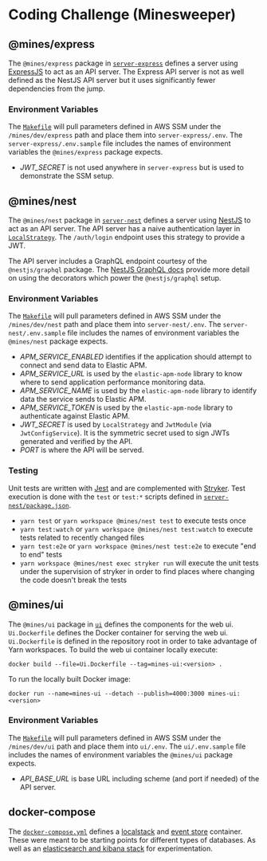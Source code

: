 # Coding Challenge (Minesweeper)

## @mines/express

The `@mines/express` package in [`server-express`](./server-express) defines a
server using [ExpressJS][expressjs] to act as an API server. The Express API
server is not as well defined as the NestJS API server but it uses
significantly fewer dependencies from the jump.

[expressjs]: https://docs.nestjs.com/

### Environment Variables

The [`Makefile`](./Makefile) will pull parameters defined in AWS SSM under the
`/mines/dev/express` path and place them into `server-express/.env`. The
`server-express/.env.sample` file includes the names of environment variables
the `@mines/express` package expects.

- _JWT_SECRET_ is not used anywhere in `server-express` but is used to
  demonstrate the SSM setup.

## @mines/nest

The `@mines/nest` package in [`server-nest`](./server-nest) defines a server
using [NestJS][nestjs] to act as an API server. The API server has a naive
authentication layer in
[`LocalStrategy`](./server-nest/src/auth/local.strategy.ts). The `/auth/login`
endpoint uses this strategy to provide a JWT.

[nestjs]: https://docs.nestjs.com/

The API server includes a GraphQL endpoint courtesy of the `@nestjs/graphql`
package. The [NestJS GraphQL docs][nestjs-graphql] provide more detail on using
the decorators which power the `@nestjs/graphql` setup.

[nestjs-graphql]: https://docs.nestjs.com/graphql/quick-start

### Environment Variables

The [`Makefile`](./Makefile) will pull parameters defined in AWS SSM under the
`/mines/dev/nest` path and place them into `server-nest/.env`. The
`server-nest/.env.sample` file includes the names of environment variables the
`@mines/nest` package expects.

- _APM_SERVICE_ENABLED_ identifies if the application should attempt to connect
  and send data to Elastic APM.
- _APM_SERVICE_URL_ is used by the `elastic-apm-node` library to know where to
  send application performance monitoring data.
- _APM_SERVICE_NAME_ is used by the `elastic-apm-node` library to identify data
  the service sends to Elastic APM.
- _APM_SERVICE_TOKEN_ is used by the `elastic-apm-node` library to authenticate
  against Elastic APM.
- _JWT_SECRET_ is used by `LocalStrategy` and `JwtModule` (via
  `JwtConfigService`). It is the symmetric secret used to sign JWTs generated
  and verified by the API.
- _PORT_ is where the API will be served.

### Testing

Unit tests are written with [Jest][jest] and are complemented with
[Stryker][stryker]. Test execution is done with the `test` or `test:*` scripts
defined in [`server-nest/package.json`](./server-nest/package.json).

- `yarn test` or `yarn workspace @mines/nest test` to execute tests once
- `yarn test:watch` or `yarn workspace @mines/nest test:watch` to execute tests
  related to recently changed files
- `yarn test:e2e` or `yarn workspace @mines/nest test:e2e` to execute "end to
  end" tests
- `yarn workspace @mines/nest exec stryker run` will execute the unit tests
  under the supervision of stryker in order to find places where changing the
  code doesn't break the tests

[jest]: https://jestjs.io
[stryker]: https://stryker-mutator.io

## @mines/ui

The `@mines/ui` package in [`ui`](./ui) defines the components for the web ui.
`Ui.Dockerfile` defines the Docker container for serving the web ui.
`Ui.Dockerfile` is defined in the repository root in order to take advantage of
Yarn workspaces. To build the web ui container locally execute:

    docker build --file=Ui.Dockerfile --tag=mines-ui:<version> .

To run the locally built Docker image:

    docker run --name=mines-ui --detach --publish=4000:3000 mines-ui:<version>

### Environment Variables

The [`Makefile`](./Makefile) will pull parameters defined in AWS SSM under the
`/mines/dev/ui` path and place them into `ui/.env`. The `ui/.env.sample` file
includes the names of environment variables the `@mines/ui` package expects.

- _API_BASE_URL_ is base URL including scheme (and port if needed) of the API
  server.

## docker-compose

The [`docker-compose.yml`](./docker-compose.yml) defines a
[localstack][localstack] and [event store][eventstore] container. These were
meant to be starting points for different types of databases. As well as an
[elasticsearch and kibana stack][elk] for experimentation.

[localstack]: https://github.com/localstack/localstack
[eventstore]: https://eventstore.com/
[elk]: https://www.elastic.co/what-is/elk-stack
